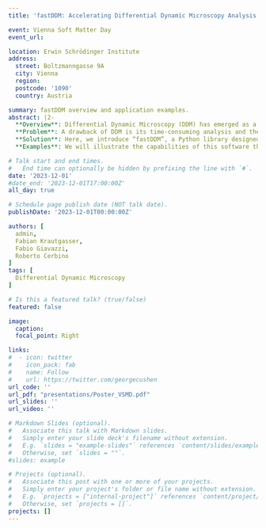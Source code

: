 ```yaml
---
title: 'fastDDM: Accelerating Differential Dynamic Microscopy Analysis (poster)'

event: Vienna Soft Matter Day
event_url: 

location: Erwin Schrödinger Institute
address:
  street: Boltzmanngasse 9A
  city: Vienna
  region: 
  postcode: '1090'
  country: Austria

summary: fastDDM overview and application examples.
abstract: |2-
  **Overview**: Differential Dynamic Microscopy (DDM) has emerged as a versatile and robust tool to quantify the dynamics of complex fluids and soft (biological) materials. It requires a microscope equipped with a digital camera and yields results analogous to those from multi-angle Dynamic Light Scattering experiments by analyzing microscopy movies of the sample.
  **Problem**: A drawback of DDM is its time-consuming analysis and the lack of open optimized and user-friendly software.  
  **Solution**: Here, we introduce “fastDDM”, a Python library designed to enhance the accessibility and interactivity of DDM analysis. Employing cutting-edge algorithms and harnessing the computational power of GPUs, we achieve a remarkable reduction in the analysis time for standard image sequences (10,000 frames, 512x512 pixels) from hours to just seconds.  
  **Examples**: We will illustrate the capabilities of this software through practical examples drawn from existing literature, highlighting its potential to accelerate and simplify DDM analysis for researchers across various domains.'

# Talk start and end times.
#   End time can optionally be hidden by prefixing the line with `#`.
date: '2023-12-01'
#date_end: '2023-12-01T17:00:00Z'
all_day: true

# Schedule page publish date (NOT talk date).
publishDate: '2023-12-01T00:00:00Z'

authors: [
  admin,
  Fabian Krautgasser,
  Fabio Giavazzi,
  Roberto Cerbino
]
tags: [
  Differential Dynamic Microscopy
]

# Is this a featured talk? (true/false)
featured: false

image:
  caption:
  focal_point: Right

links:
#  - icon: twitter
#    icon_pack: fab
#    name: Follow
#    url: https://twitter.com/georgecushen
url_code: ''
url_pdf: "presentations/Poster_VSMD.pdf"
url_slides: ''
url_video: ''

# Markdown Slides (optional).
#   Associate this talk with Markdown slides.
#   Simply enter your slide deck's filename without extension.
#   E.g. `slides = "example-slides"` references `content/slides/example-slides.md`.
#   Otherwise, set `slides = ""`.
#slides: example

# Projects (optional).
#   Associate this post with one or more of your projects.
#   Simply enter your project's folder or file name without extension.
#   E.g. `projects = ["internal-project"]` references `content/project/deep-learning/index.md`.
#   Otherwise, set `projects = []`.
projects: []
---
```

